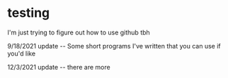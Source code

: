 # testing
I'm just trying to figure out how to use github tbh

9/18/2021 update -- Some short programs I've written that you can use if you'd like

12/3/2021 update -- there are more
